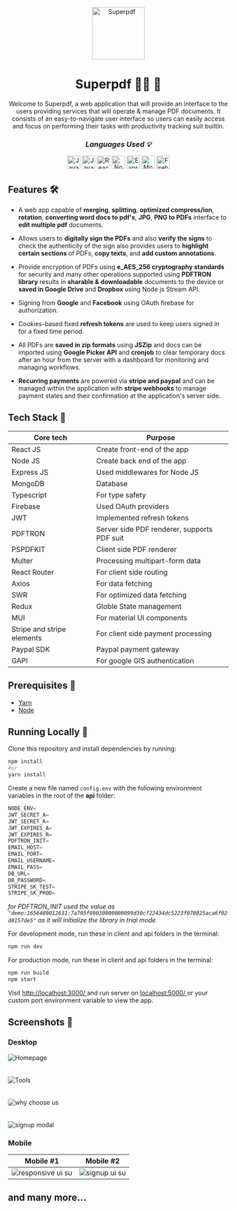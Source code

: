 <p align = "center"> <img src="https://i.ibb.co/tz3v7GW/sp-logo.png" alt="Superpdf" width="120px" height = "120px" /> </p>

<h1 align = "center">  Superpdf 👨‍💻 📁 </h1>
<p align = "center"> Welcome to Superpdf, a web application that will provide an interface to the users providing services that will operate & manage PDF documents. It consists of an easy-to-navigate user interface so users can easily access and focus on performing their tasks with productivity tracking suit builtin.</p>

_<h3 align = "center"> Languages Used 💡 </h3>_
<p align = "center">
   <img src="https://cdn.jsdelivr.net/gh/devicons/devicon/icons/javascript/javascript-original.svg" alt="Javascript" width="30px" />
   <img src="https://cdn.jsdelivr.net/gh/devicons/devicon/icons/typescript/typescript-original.svg" alt="Javascript" width="30px" />
   <img src="https://cdn.jsdelivr.net/gh/devicons/devicon/icons/react/react-original.svg" alt="React" width="30px" />
   <img src="https://cdn.jsdelivr.net/gh/devicons/devicon/icons/nodejs/nodejs-original.svg" alt="Node JS" width="30px" />
   <img src="https://cdn.jsdelivr.net/gh/devicons/devicon/icons/express/express-original-wordmark.svg" alt="Express JS" width="30px" />
   <img src="https://cdn.jsdelivr.net/gh/devicons/devicon/icons/mongodb/mongodb-plain-wordmark.svg" alt="MongoDB" width="30px" />
   <img src="https://cdn.jsdelivr.net/gh/devicons/devicon/icons/firebase/firebase-plain-wordmark.svg" alt="Firebase" width="30px" />
</p>


## Features 🛠
* A web app capable of **merging**, **splitting**, **optimized compress/ion**, **rotation**, **converting word docs to pdf's**, **JPG**, **PNG to PDFs** interface to **edit multiple pdf** documents.  

* Allows users to **digitally sign the PDFs** and also **verify the signs** to check the authenticity of the sign also provides users to 
  **highlight certain sections** of PDFs, **copy texts**, and **add custom annotations**.

* Provide encryption of PDFs using **e_AES_256 cryptography standards** for security and many other operations supported using
  **PDFTRON library** results in **sharable & downloadable** documents to the device or **saved in Google Drive** and **Dropbox** using Node 
  js Stream API.

* Signing from **Google** and **Facebook** using OAuth firebase for authorization.

* Cookies-based fixed **refresh tokens** are used to keep users signed in for a fixed time period. 

* All PDFs are **saved in zip formats** using **JSZip** and docs can be imported using **Google Picker API** and **cronjob** to clear 
  temporary docs after an hour from the server with a dashboard for monitoring and managing workflows.

* **Recurring payments** are powered via **stripe and paypal** and can be managed within the application with **stripe webhooks** to manage 
    payment states and their confirmation at the application's server side.

## Tech Stack 🚀

| Core tech                  | Purpose                                     |
|----------------------------|---------------------------------------------|
| React JS                   | Create front-end of the app                 |
| Node JS                    | Create back end of the app                  |
| Express JS                 | Used middlewares for Node JS                |
| MongoDB                    | Database                                    |
| Typescript                 | For type safety                             |
| Firebase                   | Used OAuth providers                        |
| JWT                        | Implemented refresh tokens                  |
| PDFTRON                    | Server side PDF renderer, supports PDF suit |
| PSPDFKIT                   | Client side PDF renderer                    |
| Multer                     | Processing multipart-form data              |
| React Router               | For client side routing                     |
| Axios                      | For data fetching                           |
| SWR                        | For optimized data fetching                 |
| Redux                      | Globle State management                     |
| MUI                        | For material UI components                  |
| Stripe and stripe elements | For client side payment processing          |
| Paypal SDK                 | Paypal payment gateway                      |
| GAPI                       | For google GIS authentication               |


## Prerequisites 🔴
* <a href = "https://yarnpkg.com/" >Yarn</a> 
* <a href = "https://nodejs.org/en/" >Node</a> 

## Running Locally 🏃
Clone this repository and install dependencies by running:
``` bash 
npm install 
#or 
yarn install
```

Create a new file named ``config.env`` with the following environment variables in the root of the **api** folder:
``` js
NODE_ENV=
JWT_SECRET_A=
JWT_SECRET_R=
JWT_EXPIRES_A=
JWT_EXPIRES_R=
PDFTRON_INIT=
EMAIL_HOST=
EMAIL_PORT=
EMAIL_USERNAME=
EMAIL_PASS=
DB_URL=
DB_PASSWORD=
STRIPE_SK_TEST=
STRIPE_SK_PROD=

```

_for PDFTRON_INIT used the value as ``"demo:1656489012631:7a705f89030000000099d30cf22434dc5223f070825aca6f02d8157de5"`` as it will initialize the library in trial mode._

For development mode, run these in client and api folders in the terminal:
``` bash
npm run dev
```

For production mode, run these in client and api folders in the terminal:
``` bash
npm run build
npm start
```

Visit <a href= '#'> http://localhost:3000/ </a> and run server on <a href= '#'> localhost:5000/ </a> or your custom port environment variable to view the app.

## Screenshots 📸
### Desktop
![Homepage](https://user-images.githubusercontent.com/68104721/197791078-5d6b1307-aa72-4d9d-8cec-d00f04bbdd5b.png)
<br><br><br>
![Tools](https://user-images.githubusercontent.com/68104721/197792225-0e3fd12b-163b-4908-8874-f9bcb8253f92.png)
<br><br><br>
![why choose us](https://user-images.githubusercontent.com/68104721/197793400-11daf3d9-e440-4165-b9d3-ea49046ffbda.png)
<br><br><br>
![signup modal](https://user-images.githubusercontent.com/68104721/197794488-bb05adbb-ccc2-4878-a0b5-c932683d9985.png)

### Mobile
| Mobile #1                                                                                                                  | Mobile #2                                                                                                              |
|----------------------------------------------------------------------------------------------------------------------------|------------------------------------------------------------------------------------------------------------------------|
| ![responsive ui su](https://user-images.githubusercontent.com/68104721/197795787-7a0c4198-ddf4-49e3-b3d0-2d9b88372254.gif) | ![signup ui su](https://user-images.githubusercontent.com/68104721/197796622-abfa3558-a5cc-4d71-b4d5-caba8914d603.gif) |

## and many more...
